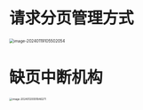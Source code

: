 # 请求分页管理方式

<img src="https://cvp.oss-cn-shanghai.aliyuncs.com/picgo/202401191055321.png" alt="image-20240119105502054" style="zoom:50%;" />



# 缺页中断机构

<img src="https://cvp.oss-cn-shanghai.aliyuncs.com/picgo/202401200918610.png" alt="image-20240120091846271" style="zoom: 33%;" />
